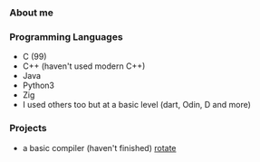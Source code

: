### About me

<!--
**Airbus5717/Airbus5717** is a ✨ _special_ ✨ repository because its `README.md` (this file) appears on your GitHub profile.
-->
### Programming Languages  
 - C (99)
 - C++ (haven't used modern C++)
 - Java
 - Python3 
 - Zig
 - I used others too but at a basic level (dart, Odin, D and more)
 
### Projects
 - a basic compiler (haven't finished) [rotate](https://github.com/Airbus5717/rotate)
